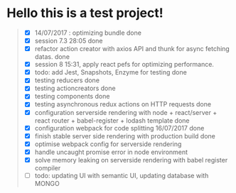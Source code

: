 # Hello this is a test project! 

>- [x] 14/07/2017 : optimizing bundle done
>- [x] session 7.3 28:05 done
>- [x] refactor action creator with axios API and thunk for async fetching datas. done
>- [x] session 8 15:31, apply react pefs for optimizing performance.
>- [x] todo: add Jest, Snapshots, Enzyme for testing done
>- [x] testing reducers done
>- [x] testing actioncreators done
>- [x] testing components done
>- [x] testing asynchronous redux actions on HTTP requests done 
>- [x] configuration serverside rendering with node + react/server + react router + babel-register + lodash template done
>- [x] configuration webpack for code splitting 16/07/2017 done
>- [x] finish stable server side rendering with production build done
>- [x] optimise webpack config for serverside rendering
>- [x] handle uncaught promise error in node environment
>- [x] solve memory leaking on serverside rendering with babel register compiler
>- [ ] todo: updating UI with semantic UI, updating database with MONGO

